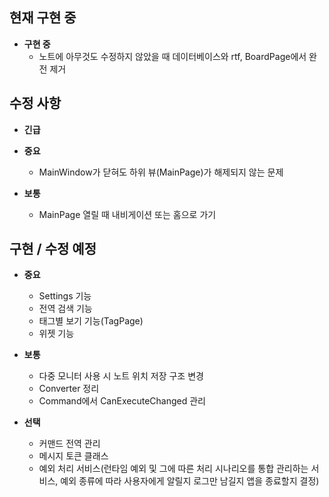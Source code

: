 ﻿## 현재 구현 중
+ **구현 중**
  - 노트에 아무것도 수정하지 않았을 때 데이터베이스와 rtf, BoardPage에서 완전 제거

## 수정 사항
+ **긴급**

+ **중요**
  - MainWindow가 닫혀도 하위 뷰(MainPage)가 해제되지 않는 문제


+ **보통**
  - MainPage 열릴 때 내비게이션 또는 홈으로 가기


## 구현 / 수정 예정
+ **중요**
  - Settings 기능
  - 전역 검색 기능
  - 태그별 보기 기능(TagPage)
  - 위젯 기능

+ **보통**
  - 다중 모니터 사용 시 노트 위치 저장 구조 변경
  - Converter 정리
  - Command에서 CanExecuteChanged 관리

+ **선택**
  - 커맨드 전역 관리
  - 메시지 토큰 클래스
  - 예외 처리 서비스(런타임 예외 및 그에 따른 처리 시나리오를 통합 관리하는 서비스, 예외 종류에 따라 사용자에게 알릴지 로그만 남길지 앱을 종료할지 결정)